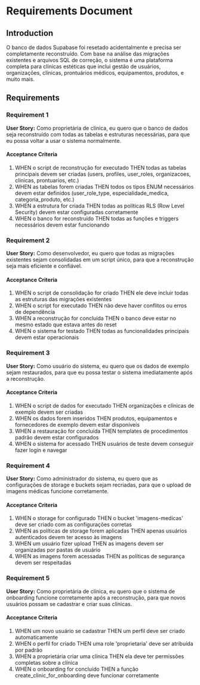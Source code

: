 # Requirements Document

## Introduction

O banco de dados Supabase foi resetado acidentalmente e precisa ser completamente reconstruído. Com base na análise das migrações existentes e arquivos SQL de correção, o sistema é uma plataforma completa para clínicas estéticas que inclui gestão de usuários, organizações, clínicas, prontuários médicos, equipamentos, produtos, e muito mais.

## Requirements

### Requirement 1

**User Story:** Como proprietária de clínica, eu quero que o banco de dados seja reconstruído com todas as tabelas e estruturas necessárias, para que eu possa voltar a usar o sistema normalmente.

#### Acceptance Criteria

1. WHEN o script de reconstrução for executado THEN todas as tabelas principais devem ser criadas (users, profiles, user_roles, organizacoes, clinicas, prontuarios, etc.)
2. WHEN as tabelas forem criadas THEN todos os tipos ENUM necessários devem estar definidos (user_role_type, especialidade_medica, categoria_produto, etc.)
3. WHEN a estrutura for criada THEN todas as políticas RLS (Row Level Security) devem estar configuradas corretamente
4. WHEN o banco for reconstruído THEN todas as funções e triggers necessários devem estar funcionando

### Requirement 2

**User Story:** Como desenvolvedor, eu quero que todas as migrações existentes sejam consolidadas em um script único, para que a reconstrução seja mais eficiente e confiável.

#### Acceptance Criteria

1. WHEN o script de consolidação for criado THEN ele deve incluir todas as estruturas das migrações existentes
2. WHEN o script for executado THEN não deve haver conflitos ou erros de dependência
3. WHEN a reconstrução for concluída THEN o banco deve estar no mesmo estado que estava antes do reset
4. WHEN o sistema for testado THEN todas as funcionalidades principais devem estar operacionais

### Requirement 3

**User Story:** Como usuário do sistema, eu quero que os dados de exemplo sejam restaurados, para que eu possa testar o sistema imediatamente após a reconstrução.

#### Acceptance Criteria

1. WHEN o script de dados for executado THEN organizações e clínicas de exemplo devem ser criadas
2. WHEN os dados forem inseridos THEN produtos, equipamentos e fornecedores de exemplo devem estar disponíveis
3. WHEN a restauração for concluída THEN templates de procedimentos padrão devem estar configurados
4. WHEN o sistema for acessado THEN usuários de teste devem conseguir fazer login e navegar

### Requirement 4

**User Story:** Como administrador do sistema, eu quero que as configurações de storage e buckets sejam recriadas, para que o upload de imagens médicas funcione corretamente.

#### Acceptance Criteria

1. WHEN o storage for configurado THEN o bucket 'imagens-medicas' deve ser criado com as configurações corretas
2. WHEN as políticas de storage forem aplicadas THEN apenas usuários autenticados devem ter acesso às imagens
3. WHEN um usuário fizer upload THEN as imagens devem ser organizadas por pastas de usuário
4. WHEN as imagens forem acessadas THEN as políticas de segurança devem ser respeitadas

### Requirement 5

**User Story:** Como proprietária de clínica, eu quero que o sistema de onboarding funcione corretamente após a reconstrução, para que novos usuários possam se cadastrar e criar suas clínicas.

#### Acceptance Criteria

1. WHEN um novo usuário se cadastrar THEN um perfil deve ser criado automaticamente
2. WHEN o perfil for criado THEN uma role 'proprietaria' deve ser atribuída por padrão
3. WHEN a proprietária criar uma clínica THEN ela deve ter permissões completas sobre a clínica
4. WHEN o onboarding for concluído THEN a função create_clinic_for_onboarding deve funcionar corretamente